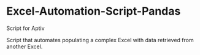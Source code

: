 # Excel-Automation-Script-Pandas
Script for Aptiv

Script that automates populating a complex Excel with data retrieved from another Excel.




